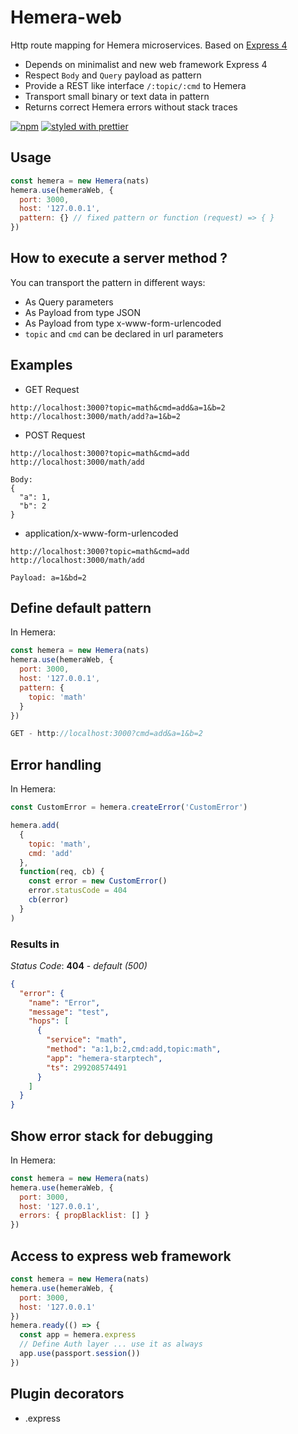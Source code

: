 # Hemera-web

Http route mapping for Hemera microservices. Based on [Express 4](https://github.com/expressjs/express)

* Depends on minimalist and new web framework Express 4
* Respect `Body` and `Query` payload as pattern
* Provide a REST like interface `/:topic/:cmd` to Hemera
* Transport small binary or text data in pattern
* Returns correct Hemera errors without stack traces

[![npm](https://img.shields.io/npm/v/hemera-web.svg?maxAge=3600)](https://www.npmjs.com/package/hemera-web)
[![styled with prettier](https://img.shields.io/badge/styled_with-prettier-ff69b4.svg)](#badge)

## Usage

```js
const hemera = new Hemera(nats)
hemera.use(hemeraWeb, {
  port: 3000,
  host: '127.0.0.1',
  pattern: {} // fixed pattern or function (request) => { }
})
```

## How to execute a server method ?

You can transport the pattern in different ways:

* As Query parameters
* As Payload from type JSON
* As Payload from type x-www-form-urlencoded
* `topic` and `cmd` can be declared in url parameters

## Examples

* GET Request

```
http://localhost:3000?topic=math&cmd=add&a=1&b=2
http://localhost:3000/math/add?a=1&b=2
```

* POST Request

```
http://localhost:3000?topic=math&cmd=add
http://localhost:3000/math/add

Body:
{
  "a": 1,
  "b": 2
}
```

* application/x-www-form-urlencoded

```
http://localhost:3000?topic=math&cmd=add
http://localhost:3000/math/add

Payload: a=1&bd=2
```

## Define default pattern

In Hemera:

```js
const hemera = new Hemera(nats)
hemera.use(hemeraWeb, {
  port: 3000,
  host: '127.0.0.1',
  pattern: {
    topic: 'math'
  }
})

GET - http://localhost:3000?cmd=add&a=1&b=2
```

## Error handling

In Hemera:

```js
const CustomError = hemera.createError('CustomError')

hemera.add(
  {
    topic: 'math',
    cmd: 'add'
  },
  function(req, cb) {
    const error = new CustomError()
    error.statusCode = 404
    cb(error)
  }
)
```

### Results in

_Status Code_: **404** - _default (500)_

```json
{
  "error": {
    "name": "Error",
    "message": "test",
    "hops": [
      {
        "service": "math",
        "method": "a:1,b:2,cmd:add,topic:math",
        "app": "hemera-starptech",
        "ts": 299208574491
      }
    ]
  }
}
```

## Show error stack for debugging

In Hemera:

```js
const hemera = new Hemera(nats)
hemera.use(hemeraWeb, {
  port: 3000,
  host: '127.0.0.1',
  errors: { propBlacklist: [] }
})
```

## Access to express web framework

```js
const hemera = new Hemera(nats)
hemera.use(hemeraWeb, {
  port: 3000,
  host: '127.0.0.1'
})
hemera.ready(() => {
  const app = hemera.express
  // Define Auth layer ... use it as always
  app.use(passport.session())
})
```

## Plugin decorators

* .express
